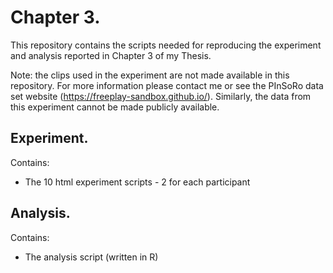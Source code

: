 # Chapter 3.

This repository contains the scripts needed for reproducing the experiment and analysis reported in Chapter 3 of my Thesis.

Note: the clips used in the experiment are not made available in this repository. For more information please contact me or see the PInSoRo data set website (https://freeplay-sandbox.github.io/). Similarly, the data from this experiment cannot be made publicly available. 

## Experiment. <br>
Contains:
  - The 10 html experiment scripts - 2 for each participant
  
## Analysis. <br>
Contains:
  - The analysis script (written in R)
